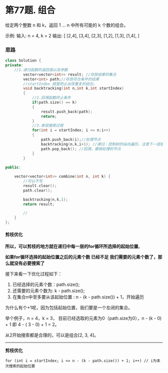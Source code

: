 #  第77题. 组合

给定两个整数 n 和 k，返回 1 ... n 中所有可能的 k 个数的组合。

示例: 输入: n = 4, k = 2 输出: [ [2,4], [3,4], [2,3], [1,2], [1,3], [1,4], ]

### 思路

```cpp
class Solution {
private:
    //1.递归函数的返回值以及参数
        vector<vector<int>> result; //存放结果的集合
        vector<int> path;//存放符合条件的结果
        //startIndex 就是防止出现重复的组合。
        void backtracking(int n,int k,int startIndex)
        {
            //2.回溯函数终止条件
            if(path.size() == k)
            {
                result.push_back(path);
                return;
            }
            //3.单层搜索过程
            for(int i = startIndex; i <= n;i++)
            {
                path.push_back(i);//处理节点
                backtracking(n,k,i+1); //递归：控制树的纵向遍历，注意下一层搜索要从i+1开始
                path.pop_back(); //回溯，撤销处理的节点
            }
        }
        
public:

    vector<vector<int>> combine(int n, int k) {
        //可以不写
        result.clear();
        path.clear();

        backtracking(n,k,1);
        return result;

        //
    }
};
```

#### 剪枝优化

**所以，可以剪枝的地方就在递归中每一层的for循环所选择的起始位置**。

**如果for循环选择的起始位置之后的元素个数 已经不足 我们需要的元素个数了，那么就没有必要搜索了**

接下来看一下优化过程如下：

1. 已经选择的元素个数：path.size();
2. 还需要的元素个数为: k - path.size();
3. 在集合n中至多要从该起始位置 : n - (k - path.size()) + 1，开始遍历

为什么有个+1呢，因为包括起始位置，我们要是一个左闭的集合。

举个例子，n = 4，k = 3， 目前已经选取的元素为0（path.size为0），n - (k - 0) + 1 即 4 - ( 3 - 0) + 1 = 2。

从2开始搜索都是合理的，可以是组合[2, 3, 4]。

****

**剪枝优化**

```text
for (int i = startIndex; i <= n - (k - path.size()) + 1; i++) // i为本次搜索的起始位置
```